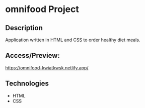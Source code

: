 # omnifood Project

## Description
Application written in HTML and CSS to order healthy diet meals.

## Access/Preview:
https://omnifood-kwiatkwsk.netlify.app/

## Technologies
- HTML
- CSS
